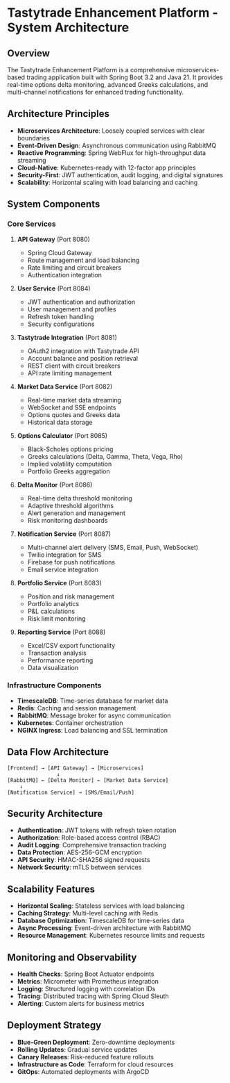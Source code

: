 # Tastytrade Enhancement Platform - System Architecture

## Overview

The Tastytrade Enhancement Platform is a comprehensive microservices-based trading application built with Spring Boot 3.2 and Java 21. It provides real-time options delta monitoring, advanced Greeks calculations, and multi-channel notifications for enhanced trading functionality.

## Architecture Principles

- **Microservices Architecture**: Loosely coupled services with clear boundaries
- **Event-Driven Design**: Asynchronous communication using RabbitMQ
- **Reactive Programming**: Spring WebFlux for high-throughput data streaming
- **Cloud-Native**: Kubernetes-ready with 12-factor app principles
- **Security-First**: JWT authentication, audit logging, and digital signatures
- **Scalability**: Horizontal scaling with load balancing and caching

## System Components

### Core Services

1. **API Gateway** (Port 8080)
   - Spring Cloud Gateway
   - Route management and load balancing
   - Rate limiting and circuit breakers
   - Authentication integration

2. **User Service** (Port 8084)
   - JWT authentication and authorization
   - User management and profiles
   - Refresh token handling
   - Security configurations

3. **Tastytrade Integration** (Port 8081)
   - OAuth2 integration with Tastytrade API
   - Account balance and position retrieval
   - REST client with circuit breakers
   - API rate limiting management

4. **Market Data Service** (Port 8082)
   - Real-time market data streaming
   - WebSocket and SSE endpoints
   - Options quotes and Greeks data
   - Historical data storage

5. **Options Calculator** (Port 8085)
   - Black-Scholes options pricing
   - Greeks calculations (Delta, Gamma, Theta, Vega, Rho)
   - Implied volatility computation
   - Portfolio Greeks aggregation

6. **Delta Monitor** (Port 8086)
   - Real-time delta threshold monitoring
   - Adaptive threshold algorithms
   - Alert generation and management
   - Risk monitoring dashboards

7. **Notification Service** (Port 8087)
   - Multi-channel alert delivery (SMS, Email, Push, WebSocket)
   - Twilio integration for SMS
   - Firebase for push notifications
   - Email service integration

8. **Portfolio Service** (Port 8083)
   - Position and risk management
   - Portfolio analytics
   - P&L calculations
   - Risk limit monitoring

9. **Reporting Service** (Port 8088)
   - Excel/CSV export functionality
   - Transaction analysis
   - Performance reporting
   - Data visualization

### Infrastructure Components

- **TimescaleDB**: Time-series database for market data
- **Redis**: Caching and session management
- **RabbitMQ**: Message broker for async communication
- **Kubernetes**: Container orchestration
- **NGINX Ingress**: Load balancing and SSL termination

## Data Flow Architecture

```
[Frontend] → [API Gateway] → [Microservices]
                ↓
[RabbitMQ] ← [Delta Monitor] ← [Market Data Service]
    ↓
[Notification Service] → [SMS/Email/Push]
```

## Security Architecture

- **Authentication**: JWT tokens with refresh token rotation
- **Authorization**: Role-based access control (RBAC)
- **Audit Logging**: Comprehensive transaction tracking
- **Data Protection**: AES-256-GCM encryption
- **API Security**: HMAC-SHA256 signed requests
- **Network Security**: mTLS between services

## Scalability Features

- **Horizontal Scaling**: Stateless services with load balancing
- **Caching Strategy**: Multi-level caching with Redis
- **Database Optimization**: TimescaleDB for time-series data
- **Async Processing**: Event-driven architecture with RabbitMQ
- **Resource Management**: Kubernetes resource limits and requests

## Monitoring and Observability

- **Health Checks**: Spring Boot Actuator endpoints
- **Metrics**: Micrometer with Prometheus integration
- **Logging**: Structured logging with correlation IDs
- **Tracing**: Distributed tracing with Spring Cloud Sleuth
- **Alerting**: Custom alerts for business metrics

## Deployment Strategy

- **Blue-Green Deployment**: Zero-downtime deployments
- **Rolling Updates**: Gradual service updates
- **Canary Releases**: Risk-reduced feature rollouts
- **Infrastructure as Code**: Terraform for cloud resources
- **GitOps**: Automated deployments with ArgoCD